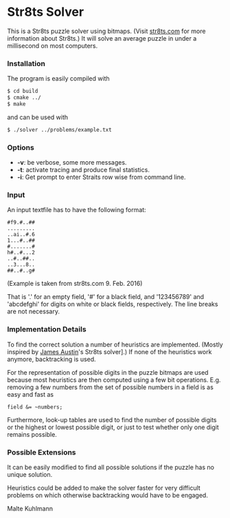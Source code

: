 
# Str8ts Solver

This is a Str8ts puzzle solver using bitmaps.
(Visit [str8ts.com] for more information about Str8ts.)
It will solve an average puzzle in under a millisecond on most computers.

### Installation

The program is easily compiled with
```sh
$ cd build
$ cmake ../
$ make
```
and can be used with
```sh
$ ./solver ../problems/example.txt
```
### Options

- **-v**: be verbose, some more messages.
- **-t**: activate tracing and produce final statistics.
- **-i**: Get prompt to enter Straits row wise from command line.

### Input

An input textfile has to have the following format:

```
#f9.#..##
.........
..ai..#.6
1...#..##
#.......#
h#..#...2
..#..##..
..3...8..
##..#..g#
```

(Example is taken from str8ts.com 9. Feb. 2016)

That is '.' for an empty field, '#' for a black field, and
'123456789' and 'abcdefghi' for digits on white or black fields, respectively.
The line breaks are not necessary.


### Implementation Details

To find the correct solution a number of heuristics are implemented.
(Mostly inspired by [James Austin]'s Str8ts solver].)
If none of the heuristics work anymore, backtracking is used.

For the representation of possible digits in the puzzle bitmaps are used because most heuristics are then computed using a few bit operations.
E.g. removing a few numbers from the set of possible numbers in a field is as easy and fast as
```
field &= ~numbers;
```
Furthermore, look-up tables are used to find the number of possible digits or the highest or lowest possible digit, or just to test whether only one digit remains possible.


### Possible Extensions

It can be easily modified to find all possible solutions if the puzzle has no unique solution.

Heuristics could be added to make the solver faster for very difficult problems on which otherwise backtracking would have to be engaged.

Malte Kuhlmann


[str8ts.com]:http://www.str8ts.com
[James Austin]:https://github.com/jamesaustin/str8ts
